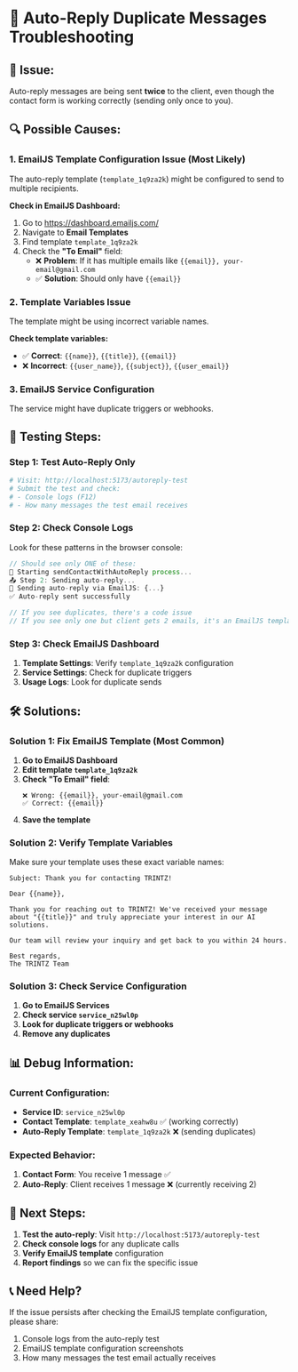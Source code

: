 # 🔧 Auto-Reply Duplicate Messages Troubleshooting

## 🚨 **Issue:**
Auto-reply messages are being sent **twice** to the client, even though the contact form is working correctly (sending only once to you).

## 🔍 **Possible Causes:**

### 1. **EmailJS Template Configuration Issue** (Most Likely)
The auto-reply template (`template_1q9za2k`) might be configured to send to multiple recipients.

**Check in EmailJS Dashboard:**
1. Go to https://dashboard.emailjs.com/
2. Navigate to **Email Templates**
3. Find template `template_1q9za2k`
4. Check the **"To Email"** field:
   - ❌ **Problem**: If it has multiple emails like `{{email}}, your-email@gmail.com`
   - ✅ **Solution**: Should only have `{{email}}`

### 2. **Template Variables Issue**
The template might be using incorrect variable names.

**Check template variables:**
- ✅ **Correct**: `{{name}}`, `{{title}}`, `{{email}}`
- ❌ **Incorrect**: `{{user_name}}`, `{{subject}}`, `{{user_email}}`

### 3. **EmailJS Service Configuration**
The service might have duplicate triggers or webhooks.

## 🧪 **Testing Steps:**

### Step 1: Test Auto-Reply Only
```bash
# Visit: http://localhost:5173/autoreply-test
# Submit the test and check:
# - Console logs (F12)
# - How many messages the test email receives
```

### Step 2: Check Console Logs
Look for these patterns in the browser console:
```javascript
// Should see only ONE of these:
🚀 Starting sendContactWithAutoReply process...
📤 Step 2: Sending auto-reply...
📧 Sending auto-reply via EmailJS: {...}
✅ Auto-reply sent successfully

// If you see duplicates, there's a code issue
// If you see only one but client gets 2 emails, it's an EmailJS template issue
```

### Step 3: Check EmailJS Dashboard
1. **Template Settings**: Verify `template_1q9za2k` configuration
2. **Service Settings**: Check for duplicate triggers
3. **Usage Logs**: Look for duplicate sends

## 🛠️ **Solutions:**

### Solution 1: Fix EmailJS Template (Most Common)
1. **Go to EmailJS Dashboard**
2. **Edit template `template_1q9za2k`**
3. **Check "To Email" field**:
   ```
   ❌ Wrong: {{email}}, your-email@gmail.com
   ✅ Correct: {{email}}
   ```
4. **Save the template**

### Solution 2: Verify Template Variables
Make sure your template uses these exact variable names:
```
Subject: Thank you for contacting TRINTZ!

Dear {{name}},

Thank you for reaching out to TRINTZ! We've received your message about "{{title}}" and truly appreciate your interest in our AI solutions.

Our team will review your inquiry and get back to you within 24 hours.

Best regards,
The TRINTZ Team
```

### Solution 3: Check Service Configuration
1. **Go to EmailJS Services**
2. **Check service `service_n25wl0p`**
3. **Look for duplicate triggers or webhooks**
4. **Remove any duplicates**

## 📊 **Debug Information:**

### Current Configuration:
- **Service ID**: `service_n25wl0p`
- **Contact Template**: `template_xeahw8u` ✅ (working correctly)
- **Auto-Reply Template**: `template_1q9za2k` ❌ (sending duplicates)

### Expected Behavior:
1. **Contact Form**: You receive 1 message ✅
2. **Auto-Reply**: Client receives 1 message ❌ (currently receiving 2)

## 🎯 **Next Steps:**

1. **Test the auto-reply**: Visit `http://localhost:5173/autoreply-test`
2. **Check console logs** for any duplicate calls
3. **Verify EmailJS template** configuration
4. **Report findings** so we can fix the specific issue

## 📞 **Need Help?**

If the issue persists after checking the EmailJS template configuration, please share:
1. Console logs from the auto-reply test
2. EmailJS template configuration screenshots
3. How many messages the test email actually receives
